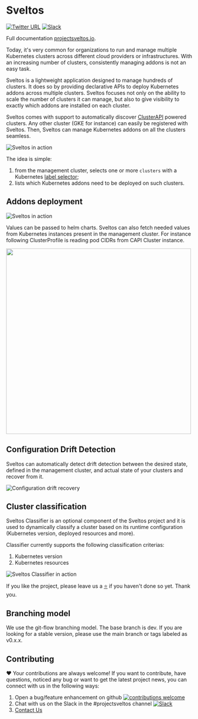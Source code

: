 # Sveltos

[![Twitter URL](https://img.shields.io/twitter/url/https/twitter.com/projectsveltos.svg?style=social&label=Follow%20%40projectsveltos)](https://twitter.com/projectsveltos)
[![Slack](https://img.shields.io/badge/join%20slack-%23projectsveltos-brighteen)](https://join.slack.com/t/projectsveltos/shared_invite/zt-1hraownbr-W8NTs6LTimxLPB8Erj8Q6Q)

Full documentation [projectsveltos.io](http://projectsveltos.io/).

Today, it's very common for organizations to run and manage multiple Kubernetes clusters across different cloud providers or infrastructures. With an increasing number of clusters, consistently managing addons is not an easy task.

Sveltos is a lightweight application designed to manage hundreds of clusters. It does so by providing declarative APIs to deploy Kubernetes addons across multiple clusters. Sveltos focuses not only on the ability to scale the number of clusters it can manage, but also to give visibility to exactly which addons are installed on each cluster.

Sveltos comes with support to automatically discover [ClusterAPI](https://github.com/kubernetes-sigs/cluster-api) powered clusters. Any other cluster (GKE for instance) can easily be registered with Sveltos. Then, Sveltos can manage Kubernetes addons on all the clusters seamless.

![Sveltos in action](https://github.com/projectsveltos/sveltos-manager/blob/dev/doc/multi-clusters.png)

The idea is simple:
1. from the management cluster, selects one or more `clusters` with a Kubernetes [label selector](https://kubernetes.io/docs/concepts/overview/working-with-objects/labels/#label-selectors);
2. lists which Kubernetes addons need to be deployed on such clusters.

## Addons deployment

![Sveltos in action](https://github.com/projectsveltos/sveltos-manager/blob/main/doc/sveltos.png)

Values can be passed to helm charts. Sveltos can also fetch needed values from Kubernetes instances present in the management cluster.
For instance following ClusterProfile is reading pod CIDRs from CAPI Cluster instance.

<img src="https://raw.githubusercontent.com/projectsveltos/.github/main/docs/sveltos_calico.png" width="500">

## Configuration Drift Detection
Sveltos can automatically detect drift detection between the desired state, defined in the management cluster, and actual state of your clusters and recover from it.

![Configuration drift recovery](https://github.com/projectsveltos/demos/blob/main/configuration_drift/reconcile_configuration_drift.gif)

## Cluster classification

Sveltos Classifier is an optional component of the Sveltos project and it is used to dynamically classify a cluster based on its runtime configuration (Kubernetes version, deployed resources and more).

Classifier currently supports the following classification criterias:
1. Kubernetes version
2. Kubernetes resources

![Sveltos Classifier in action](https://github.com/projectsveltos/demos/blob/main/classifier/classifier.gif)

If you like the project, please leave us a [⭐](https://github.com/projectsveltos/sveltos-manager) if you haven't done so yet. Thank you.

## Branching model

We use the git-flow branching model. The base branch is dev. If you are looking for a stable version, please use the main branch or tags labeled as v0.x.x.

## Contributing 
❤️ Your contributions are always welcome! If you want to contribute, have questions, noticed any bug or want to get the latest project news, you can connect with us in the following ways:

1. Open a bug/feature enhancement on github [![contributions welcome](https://img.shields.io/badge/contributions-welcome-brightgreen.svg?style=flat)](https://github.com/projectsveltos/sveltos-manager/issues)
2. Chat with us on the Slack in the #projectsveltos channel [![Slack](https://img.shields.io/badge/join%20slack-%23projectsveltos-brighteen)](https://join.slack.com/t/projectsveltos/shared_invite/zt-1hraownbr-W8NTs6LTimxLPB8Erj8Q6Q)
3. [Contact Us](mailto:support@projectsveltos.io)
